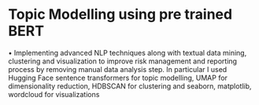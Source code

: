# Topic Modelling using pre trained BERT

•	Implementing advanced NLP techniques along with textual data mining, clustering and visualization to improve risk management and reporting process by removing manual data analysis step. In particular I used Hugging Face sentence transformers for topic modelling, UMAP for dimensionality reduction, HDBSCAN for clustering and seaborn, matplotlib, wordcloud for visualizations
